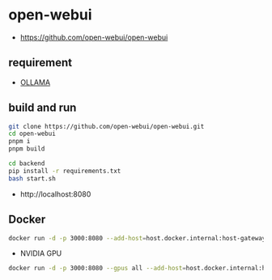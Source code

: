 # open-webui
- https://github.com/open-webui/open-webui

## requirement
- [OLLAMA](/mib/ollama)

## build and run

```sh
git clone https://github.com/open-webui/open-webui.git
cd open-webui
pnpm i
pnpm build

cd backend
pip install -r requirements.txt
bash start.sh
```

- http://localhost:8080

## Docker

```sh
docker run -d -p 3000:8080 --add-host=host.docker.internal:host-gateway -v open-webui:/home/ec2-user/git/open-webui/backend/data --name open-webui --restart always ghcr.io/open-webui/open-webui:main
```

- NVIDIA GPU
```sh
docker run -d -p 3000:8080 --gpus all --add-host=host.docker.internal:host-gateway -v open-webui:/home/ec2-user/git/open-webui/backend/data --name open-webui --restart always ghcr.io/open-webui/open-webui:cuda
```
